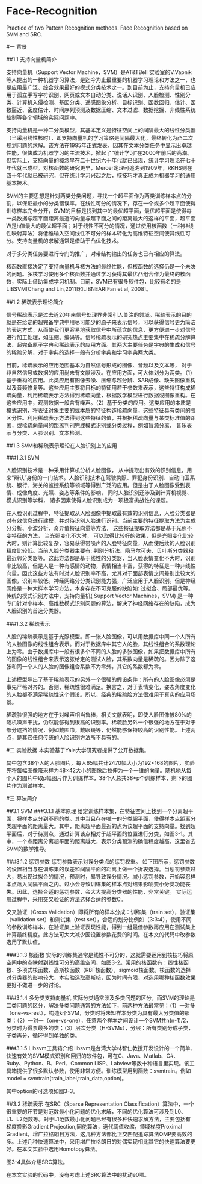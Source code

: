 # Face-Recognition
Practice of two Pattern Recognition methods. Face Recognition based on SVM and SRC.   

#一 背景

##1.1 支持向量机简介

支持向量机（Support Vector Machine，SVM）是AT&TBell 实验室的V.Vapnik等人提出的一种机器学习算法，是迄今为止最重要的机器学习理论和方法之一，也是应用最广泛、综合效果最好的模式分类技术之一。到目前为止，支持向量机已应用于孤立手写字符识别、网页或文本自动分类、说话人识别、人脸检测、性别分类、计算机入侵检测、基因分类、遥感图象分析、目标识别、函数回归、估计、函数逼近、密度估计、时间序列预测及数据压缩、文本过滤、数据挖掘、非线性系统控制等各个领域的实际问题中。

支持向量机是一种二分类模型，其基本定义是特征空间上的间隔最大的线性分类器（当采用线性核时），即支持向量机的学习策略是间隔最大化，最终转化为凸二次规划问题的求解。该方法在1995年正式发表，因其在文本分类任务中显示出卓越性能，很快成为机器学习的主流技术，掀起了“统计学习”在2000年前后的高潮。但实际上，支持向量的概念早在二十世纪六十年代就已出现，统计学习理论在七十年代就已成型。对核函数的研究更早，Mercer定理可追溯到1909年，RKHS则在四十年代就已被研究，但在统计学习兴起之后，核技巧才真正成为机器学习的通用基本技术。

SVM的主要思想是针对两类分类问题，寻找一个超平面作为两类训练样本点的分割，以保证最小的分类错误率。在线性可分的情况下，存在一个或多个超平面使得训练样本完全分开，SVM的目标是找到其中的最优超平面，最优超平面是使得每一类数据与超平面距离最近的向量与超平面之间的距离最大的这样的平面，超平面W是h值最大的最优超平面；对于线性不可分的情况，通过使用核函数（一种非线性映射算法）将低维输入空间线性不可分的样本转化为高维特征空间使其线性可分。支持向量机的求解通常是借助于凸优化技术。

对于多分类任务要进行专门的推广，对带结构输出的任务也已有相应的算法。

核函数直接决定了支持向量机与核方法的最终性能，但核函数的选择仍是一个未决的问题。多核学习使用多个核函数并通过学习获得其最优凸组合作为最终的核函数，实际上借助集成学习机制。目前，SVM已有很多软件包，比较有名的是LIBSVM[Chang and Lin,2011]和LIBNEAR[Fan et al, 2008]。

##1.2 稀疏表示理论简介

信号稀疏表示是过去近20年来信号处理界非常引人关注的领域。稀疏表示的目的就是在给定的超完备字典中用尽可能少的原子来表示信号，可以获得信号更为简洁的表达方式，从而使我们更容易地获取信号中所蕴含的信息，更方便进一步对信号进行加工处理，如压缩、编码等。信号稀疏表示的研究热点主要集中在稀疏分解算法、超完备原子字典和稀疏表示的应用方面。其两大主要任务是字典的生成和信号的稀疏分解，对于字典的选择一般有分析字典和学习字典两大类。

目前，稀疏表示的应用范围基本为自然信号形成的图像、音频以及文本等， 对于非自然信号或数据的应用尚未有文献涉及。在应用方面，可大体划分为两类。（1）基于重构的应用。此类应用有图像去噪、压缩与超分辨、SAR成像、缺失图像重构以及音频修复等。这些应用主要将目标的特征用若干参数来表示，这些特征构成稀疏向量，利用稀疏表示方法得到稀疏向量，根据数学模型进行数据或图像重构。在这些应用中，观测数据一般含有噪声。（2）基于分类的应用。这类应用的本质是模式识别，将表征对象主要的或本质的特征构造稀疏向量，这些特征具有类间的强区分性。利用稀疏表示方法得到这些特征的值，并根据稀疏向量与某类标准值的距离，或稀疏向量间的距离判别完成模式识别或分类过程，例如盲源分离、 音乐表示与分类、人脸识别、文本检测。

##1.3 SVM和稀疏表示理论在人脸识别上的应用

###1.3.1 SVM

人脸识别技术是一种采用计算机分析人脸图像， 从中提取出有效的识别信息，用来“辨认”身份的一门技术。人脸识别技术在驾驶执照、罪犯身份识别、自动门卫系统、银行、海关的监控系统等领域等得到广泛的应用。但是由于人脸图像受到表情、成像角度、光照、姿态等条件的影响， 同时人脸识别还涉及到计算机视觉、模式识别等学科， 诸多因素使得人脸识别成为一项极富挑战性的课题。

在人脸识别过程中，特征提取从人脸图像中提取最有效的识别信息，人脸分类器是对有效信息进行建模，并对待识别人脸进行识别。当前主要的特征提取方法为主成分分析、小波分析、奇异值特征向量等方法， 这些特征提取方法都是基于光照不变特征的方法， 当光照变化不大时， 可以取得比较好的效果，但是光照变化比较大时，则计算比较复杂，容易获得带噪声的人脸特征向量，从而使后续的人脸识别精度比较低。当前人脸分类器主要有: 判别分析法、隐马尔可夫、贝叶斯分类器和最近邻分类器等。这此方法都是基于线性的分类器，当人脸表情变化不大时，识别率比较高，但是人是一种有感情的动物，表情相当丰富，获得的特征是一种非线性向量，因此这些方法有时对人脸识别率不高，尤其对于面部表情之间差别比较大的图像，识别率较低。神经网络分分类识别能力强，广泛应用于人脸识别。但是神经网络是一种大样本学习方法，本身存在不可克服的缺陷如: 过拟合、局部最优等。传统的模式识别方法中，支持向量机( Support Vector Machines，SVM) 是一种专门针对小样本、高维数模式识别问题的算法，解决了神经网络存在的缺陷，成为人脸识别的首选分类器。

###1.3.2 稀疏表示

人脸的稀疏表示是基于光照模型。即一张人脸图像，可以用数据库中同一个人所有的人脸图像的线性组合表示。而对于数据库中其它人的脸，其线性组合的系数理论上为零。由于数据库中一般有很多个不同的人脸的多张图像，如果把数据库中所有的图像的线性组合来表示这张给定的测试人脸，其系数向量是稀疏的。因为除了这张和同一个人的人脸的图像组合系数不为零外，其它的系数都为零。

上述模型导出了基于稀疏表示的另外一个很强的假设条件：所有的人脸图像必须是事先严格对齐的。否则，稀疏性很难满足。换言之，对于表情变化，姿态角度变化的人脸都不满足稀疏性这个假设。所以，经典的稀疏脸方法很难用于真实的应用场景。

稀疏脸很强的地方在于对噪声相当鲁棒，相关文献表明，即使人脸图像被80%的随机噪声干扰，仍然能够得到很高的识别率。稀疏脸另外一个很强的地方在于对于部分遮挡的情况，例如戴围巾，戴眼镜等，仍然能够保持较高的识别性能。上述两点，是其它任何传统的人脸识别方法所不具有的。


#二 实验数据
本实验基于Yale大学研究者提供了公开数据集。

其中包含38个人的人脸图片，每人65幅共计2470幅大小为192×168的图片，实验先将每幅图像降采样为48×42大小的图像后拉伸为一个一维的向量。随机地从每个人的图片中取p幅图片作为训练样本，38个人总共38*p个训练样本，剩下的图片作为测试样本。



#三 算法简介


##3.1 SVM
###3.1.1 基本原理
给定训练样本集，在特征空间上找到一个分离超平面，将样本点分到不同的类。其中当且存在唯一的分类超平面，使得样本点距离分类超平面的距离最大。其中，距离超平面最近的点为该超平面的支持向量。找到超平面后，对于待测点，通过计算该点相对于超平面的位置进行分类，如图3-1。其中，一个点距离分离超平面的距离越大，表示分类预测的确信程度越高。这里省去SVM的数学推导。

###3.1.2 惩罚参数
惩罚参数表示对误分类点的惩罚权重。 如下图所示，惩罚参数的设置相当与在训练集的误差和间隔平面的距离上做一个折衷选择。当惩罚参数过大，易出现过拟合的情况，预测时，易导致误分情况。减小惩罚参数，开始容忍样本点落入间隔平面之内。过小会导致训练集的样本点对结果影响变小分类功能丧失。因此，选择合适的惩罚参数，会大大提高分类器的性能，非常关键。 实际运用过程中，采用交叉验证的方法选择合适的参数C。

交叉验证（Cross Validation）即将所有的样本分成：训练集（train set），验证集（validation set）和测试集（test set），合适的划分比例如（3:3:4），使用不同的参数训练样本，在验证集上验证表现性能，得到一组最佳参数再应用在测试集上计算最终精度。此方法可大大减少因设置参数花费的时间。在本文的代码中改参数选用了默认值。

###3.1.3 核函数
实际的训练集通常是线性不可分的，这就需要运用到核技巧将原空间中的点映射到线性可分的高维空间，如图3-2。常用的核函数有：线性核函数、多项式核函数、高斯核函数（RBF核函数），sigmoid核函数。核函数的选择对分类器的影响较大，本实验选取高斯核，因为时间有限，对选用哪种核函数效果更好不做进一步的讨论。

###3.1.4 多分类支持向量机
实际分类通常涉及多类问题的区分，而SVM的理论是二类问题的区分，解决多类问题通常的方法如下，前两种方法最常见：（1）一对多（one-vs-rest），构造k个SVM，分类时将未知样本分类为具有最大分类值的那类；（2）一对一（one-vs-one），任意两个样本之间设计一个SVM共n(n-1)/2，分类时为得票最多的类；（3）层次分类（H-SVMs），分层：所有类别分成子类，子类再分，循环得到单独的类。

###3.1.5 Libsvm工具箱介绍
libsvm是台湾大学林智仁教授开发设计的一个简单、快速有效的SVM模式识别和回归的软件包，可在C、Java、Matlab、C#、Ruby、Python、R、Perl、Common LISP、Labview等数十种语言里实现。该工具箱提供了很多默认参数，使用非常方便。训练模型用到函数：svmtrain。例如model = svmtrain(train_label,train_data,option)。

其中option的可选项如图3-3。


##3.2 稀疏表示
在SRC（Sparse Representation Classification）算法中，一个很重要的环节是对范数最小化问题的优化求解，不同的优化算法可涉及到L0、L1、L2范数等。对于L1范数最小化问题已经有很多种快速求解方法，主要包括有梯度投影Gradient Projection,同伦算法，迭代阈值收缩，领域梯度Proximal Gradient，增广拉格朗日方法，这几种方法都比正交匹配追踪算法OMP要高效的多。上述几种快速算法中，采用增广拉格朗日的对偶实现相比其它的快速算法要更好。在本文实验中选用Homotopy算法。

图3-4具体介绍SRC算法。

在本文实验的代码中，没有考虑上述SRC算法中的扰动e0项。
